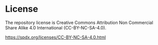 # License

The repository license is Creative Commons Attribution Non Commercial Share Alike 4.0 International (CC-BY-NC-SA-4.0).

<https://spdx.org/licenses/CC-BY-NC-SA-4.0.html>